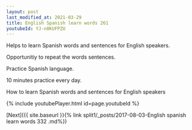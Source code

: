 ```yaml
---
layout: post
last_modified_at: 2021-03-29
title: English Spanish learn words 261 
youtubeId: YJ-n8KUFPZU
---
```

 
 
Helps to learn Spanish words and sentences for English speakers.

Opportunitiy to repeat the words sentences. 

Practice Spanish language. 
 
10 minutes practice every day. 
 
How to learn Spanish words and sentences for English speakers 
 
{% include youtubePlayer.html id=page.youtubeId %}
 
 
[Next]({{ site.baseurl }}{% link  split1/_posts/2017-08-03-English spanish learn words 332 .md%})
 
